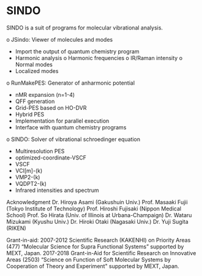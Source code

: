 # SINDO

SINDO is a suit of programs for molecular vibrational analysis.

o JSindo: Viewer of molecules and modes
  - Import the output of quantum chemistry program
  - Harmonic analysis 
     o Harmonic frequencies
     o IR/Raman intensity 
     o Normal modes
  - Localized modes

o RunMakePES: Generator of anharmonic potential
  - nMR expansion (n=1-4)
  - QFF generation
  - Grid-PES based on HO-DVR
  - Hybrid PES
  - Implementation for parallel execution
  - Interface with quantum chemistry programs

o SINDO: Solver of vibrational schroedinger equation
  - Multiresolution PES
  - optimized-coordinate-VSCF
  - VSCF
  - VCI[m]-(k)
  - VMP2-(k)
  - VQDPT2-(k)
  - Infrared intensities and spectrum

Acknowledgment
Dr. Hiroya Asami (Gakushuin Univ.)
Prof. Masaaki Fujii (Tokyo Institute of Technology)
Prof. Hiroshi Fujisaki (Nippon Medical School)
Prof. So Hirata (Univ. of Illinois at Urbana-Champaign)
Dr. Wataru Mizukami (Kyushu Univ.)
Dr. Hiroki Otaki (Nagasaki Univ.)
Dr. Yuji Sugita (RIKEN)

Grant-in-aid:
2007-2012 Scientific Research (KAKENHI) on Priority Areas (477) “Molecular Science for Supra Functional Systems” supported by MEXT, Japan.
2017-2018 Grant-in-Aid for Scientific Research on Innovative Areas (2503) “Science on Function of Soft Molecular Systems by Cooperation of Theory and Experiment" supported by MEXT, Japan.

